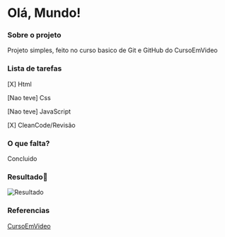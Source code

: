 # Olá, Mundo!

### **Sobre o projeto**

Projeto simples, feito no curso basico de Git e GitHub do CursoEmVideo

### **Lista de tarefas**

[X] Html

[Nao teve] Css

[Nao teve] JavaScript

[X] CleanCode/Revisão

### **O que falta?**

Concluido

### **Resultado**:clap:

![Resultado](https://user-images.githubusercontent.com/80369075/114111885-7e44bf00-98b1-11eb-8972-1b3fde22e6ab.png)


### **Referencias**

[CursoEmVideo](https://www.cursoemvideo.com/)
